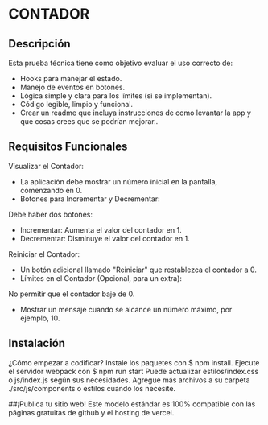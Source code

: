# CONTADOR

## Descripción
Esta prueba técnica tiene como objetivo evaluar el uso correcto de: 
* Hooks para manejar el estado.
* Manejo de eventos en botones.
* Lógica simple y clara para los límites (si se implementan).
* Código legible, limpio y funcional.
* Crear un readme que incluya instrucciones de como levantar la app y que cosas  crees que se podrían mejorar..

## Requisitos Funcionales
Visualizar el Contador:

* La aplicación debe mostrar un número inicial en la pantalla, comenzando en 0.
* Botones para Incrementar y Decrementar:

Debe haber dos botones:
* Incrementar: Aumenta el valor del contador en 1.
* Decrementar: Disminuye el valor del contador en 1.

Reiniciar el Contador:
* Un botón adicional llamado "Reiniciar" que restablezca el contador a 0.
* Límites en el Contador (Opcional, para un extra):

No permitir que el contador baje de 0.
* Mostrar un mensaje cuando se alcance un número máximo, por ejemplo, 10.

## Instalación
¿Cómo empezar a codificar?
Instale los paquetes con $ npm install.
Ejecute el servidor webpack con $ npm run start
Puede actualizar estilos/index.css o js/index.js según sus necesidades. Agregue más archivos a su carpeta ./src/js/components o estilos cuando los necesite.

##¡Publica tu sitio web!
Este modelo estándar es 100% compatible con las páginas gratuitas de github y el hosting de vercel.
  
